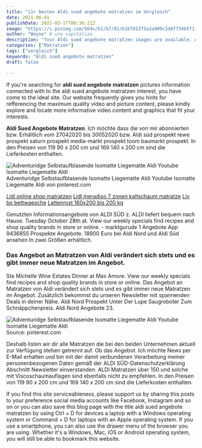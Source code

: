```yaml
---
title: "11+ besten Aldi sued angebote matratzen im Vergleich"
date: 2021-06-01
publishDate: 2021-03-17T08:36:21Z
image: "https://i.pinimg.com/564x/b1/b7/81/b1b781375a2a909c2d6f754b5f1182f2.jpg"
author: "Wayne" # use capitalize
description: "Your Aldi sued angebote matratzen images are available. Aldi sued angebote matratzen are a topic that is being searched for and liked by netizens now. You can Download the Aldi sued angebote matratzen files here. Download all royalty-free photos and vectors."
categories: ["Matratzen"]
tags: ["vergleich"]
keywords: "Aldi sued angebote matratzen"
draft: false

---
```


If you're searching for **aldi sued angebote matratzen** pictures information connected with to the aldi sued angebote matratzen interest, you have come to the ideal  site. Our website frequently  gives you  hints  for refferencing  the maximum  quality video and picture  content, please kindly explore and locate more informative video content and graphics that fit your interests.

**Aldi Sued Angebote Matratzen**. Ich möchte dass die von mir abonnierten bzw. Erhältlich vom 27042020 bis 30052020 bzw. Aldi süd prospekt rewe prospekt saturn prospekt media-markt prospekt toom baumarkt prospekt. In den Preisen von 119 90 x 200 cm und 169 140 x 200 cm sind die Lieferkosten enthalten.

![Adventuridge Selbstaufblasende Isomatte Liegematte Aldi Youtube Isomatte Liegematte Aldi](https://i.pinimg.com/564x/b1/b7/81/b1b781375a2a909c2d6f754b5f1182f2.jpg "Adventuridge Selbstaufblasende Isomatte Liegematte Aldi Youtube Isomatte Liegematte Aldi")
Adventuridge Selbstaufblasende Isomatte Liegematte Aldi Youtube Isomatte Liegematte Aldi von pinterest.com

[Lidl online shop matratzen](/lidl-online-shop-matratzen/)
[Lidl meradiso 7 zonen kaltschaum matratze](/lidl-meradiso-7-zonen-kaltschaum-matratze/)
[Liv bo bettwaesche](/liv-bo-bettwaesche/)
[Lattenrost 160x200 bis 200 kg](/lattenrost-160x200-bis-200-kg/)

Genutzten Informationsangebote von ALDI SÜD z. ALDI liefert bequem nach Hause. Tuesday October 28th at. View our weekly specials find recipes and shop quality brands in store or online. - marktgurude 1 Angebote App 9436855 Prospekte Angebote. 18900 Euro bei Aldi Nord und Aldi Süd ansehen In zwei Größen erhältlich.

### Das Angebot an Matratzen von Aldi verändert sich stets und es gibt immer neue Matratzen im Angebot.

Ste Michelle Wine Estates Dinner at Max Amore. View our weekly specials find recipes and shop quality brands in store or online. Das Angebot an Matratzen von Aldi verändert sich stets und es gibt immer neue Matratzen im Angebot. Zusätzlich bekommst du unseren Newsletter mit spannenden Deals in deiner Nähe. Aldi Nord Prospekt Unter Der Lupe Saugroboter Zum Schnäppchenpreis. Aldi Nord Angebote 23.


![Adventuridge Selbstaufblasende Isomatte Liegematte Aldi Youtube Isomatte Liegematte Aldi](https://i.pinimg.com/564x/b1/b7/81/b1b781375a2a909c2d6f754b5f1182f2.jpg "Adventuridge Selbstaufblasende Isomatte Liegematte Aldi Youtube Isomatte Liegematte Aldi")
Source: pinterest.com

Deshalb listen wir dir alle Matratzen die bei den beiden Unternehmen aktuell zur Verfügung stehen getrennt auf. Ob das Angebot. Ich möchte News per E-Mail erhalten und bin mit der damit verbundenen Verarbeitung meiner personenbezogenen Daten gemäß der ALDI SÜD-Datenschutzerklärung Abschnitt Newsletter einverstanden. ALDI Matratzen über 150 und solche mit Viscoschaumauflagen sind ebenfalls nicht zu empfehlen. In den Preisen von 119 90 x 200 cm und 169 140 x 200 cm sind die Lieferkosten enthalten.

If you find this site serviceableness, please support us by sharing this posts to your preference social media accounts like Facebook, Instagram and so on or you can also save this blog page with the title aldi sued angebote matratzen by using Ctrl + D for devices a laptop with a Windows operating system or Command + D for laptops with an Apple operating system. If you use a smartphone, you can also use the drawer menu of the browser you are using. Whether it's a Windows, Mac, iOS or Android operating system, you will still be able to bookmark this website.
